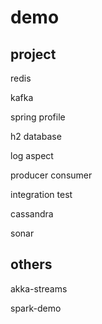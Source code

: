 # demo

## project
redis

kafka

spring profile

h2 database

log aspect

producer consumer

integration test

cassandra

sonar
## others
akka-streams

spark-demo

